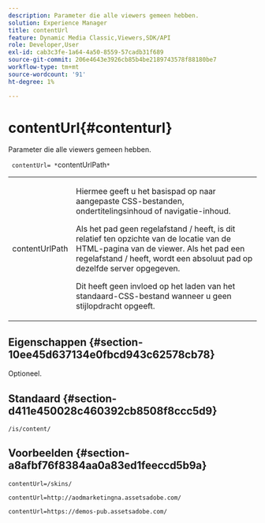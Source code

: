 ```yaml
---
description: Parameter die alle viewers gemeen hebben.
solution: Experience Manager
title: contentUrl
feature: Dynamic Media Classic,Viewers,SDK/API
role: Developer,User
exl-id: cab3c3fe-1a64-4a50-8559-57cadb31f689
source-git-commit: 206e4643e3926cb85b4be2189743578f88180be7
workflow-type: tm+mt
source-wordcount: '91'
ht-degree: 1%

---
```


# contentUrl{#contenturl}

Parameter die alle viewers gemeen hebben.

` contentUrl= *`contentUrlPath`*`

<table id="table_9B98C97485DD4DEB8A6ECBCE8DF6B886"> 
 <tbody> 
  <tr> 
   <td colname="col1"> <p> <span class="codeph"> <span class="varname"> contentUrlPath</span> </span> </p> </td> 
   <td colname="col2"> <p>Hiermee geeft u het basispad op naar aangepaste CSS-bestanden, ondertitelingsinhoud of navigatie-inhoud. </p> <p>Als het pad geen regelafstand <span class="filepath"> /</span> heeft, is dit relatief ten opzichte van de locatie van de HTML-pagina van de viewer. Als het pad een regelafstand <span class="filepath"> /</span> heeft, wordt een absoluut pad op dezelfde server opgegeven. </p> <p> Dit heeft geen invloed op het laden van het standaard-CSS-bestand wanneer u geen stijlopdracht opgeeft. </p> </td> 
  </tr> 
 </tbody> 
</table>

## Eigenschappen {#section-10ee45d637134e0fbcd943c62578cb78}

Optioneel.

## Standaard {#section-d411e450028c460392cb8508f8ccc5d9}

`/is/content/`

## Voorbeelden {#section-a8afbf76f8384aa0a83ed1feeccd5b9a}

```
contentUrl=/skins/
```

```
contentUrl=http://aodmarketingna.assetsadobe.com/
```

```
contentUrl=https://demos-pub.assetsadobe.com/
```
